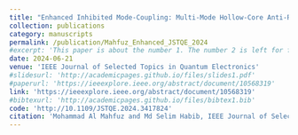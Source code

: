 ```yaml
---
title: "Enhanced Inhibited Mode-Coupling: Multi-Mode Hollow-Core Anti-Resonant Fiber Designs"
collection: publications
category: manuscripts
permalink: /publication/Mahfuz_Enhanced_JSTQE_2024
#excerpt: 'This paper is about the number 1. The number 2 is left for future work.'
date: 2024-06-21
venue: 'IEEE Journal of Selected Topics in Quantum Electronics'
#slidesurl: 'http://academicpages.github.io/files/slides1.pdf'
#paperurl: 'https://ieeexplore.ieee.org/abstract/document/10568319'
link: 'https://ieeexplore.ieee.org/abstract/document/10568319'
#bibtexurl: 'http://academicpages.github.io/files/bibtex1.bib'
code: 'http://10.1109/JSTQE.2024.3417824' 
citation: 'Mohammad Al Mahfuz and Md Selim Habib, IEEE Journal of Selected Topics in Quantum Electronics 30, 4301409 (2024)'
---
```

